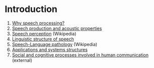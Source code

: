 # Introduction

1.  [Why speech processing?](Introduction/Why_speech_processing.md) <!-- checked -->
2.  [Speech production and acoustic properties](Introduction/Speech_production_and_acoustic_properties.ipynb) <!--checked -->
3.  [Speech perception](https://en.wikipedia.org/wiki/Speech_perception) (Wikipedia)
4.  [Linguistic structure of speech](Introduction/Linguistic_structure_of_speech.md) <!-- checked -->
5.  [Speech-Language pathology](https://en.wikipedia.org/wiki/Speech-language_pathology) (Wikipedia)
6.  [Applications and systems structures](Applications_and_systems_structures) <!-- checked -->
7.  [Social and cognitive processes involved in human communication](http://pressbooks-dev.oer.hawaii.edu/messageprocessing/) (external)